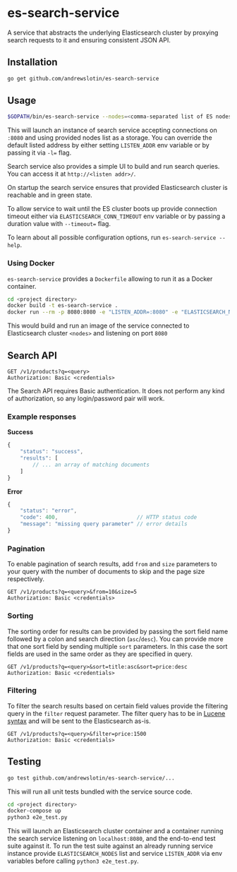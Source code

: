es-search-service
=================

A service that abstracts the underlying Elasticsearch cluster by proxying search requests to it and
ensuring consistent JSON API.

Installation
------------

```bash
go get github.com/andrewslotin/es-search-service
```

Usage
-----

```bash
$GOPATH/bin/es-search-service --nodes=<comma-separated list of ES nodes>
```

This will launch an instance of search service accepting connections on `:8080` and using provided
nodes list as a storage. You can override the default listed address by either setting `LISTEN_ADDR`
env variable or by passing it via `-l=` flag.

Search service also provides a simple UI to build and run search queries. You can access it at `http://<listen addr>/`.

On startup the search service ensures that provided Elasticsearch cluster is reachable and in green state.

To allow service to wait until the ES cluster boots up provide connection timeout either via
`ELASTICSEARCH_CONN_TIMEOUT` env variable or by passing a duration value with `--timeout=` flag.

To learn about all possible configuration options, run `es-search-service --help`.

### Using Docker

`es-search-service` provides a `Dockerfile` allowing to run it as a Docker container.

```bash
cd <project directory>
docker build -t es-search-service .
docker run --rm -p 8080:8080 -e "LISTEN_ADDR=:8080" -e "ELASTICSEARCH_NODES=<nodes>" es-search-service
```

This would build and run an image of the service connected to Elasticsearch cluster `<nodes>`
and listening on port `8080`

Search API
----------

```
GET /v1/products?q=<query>
Authorization: Basic <credentials>
```

The Search API requires Basic authentication. It does not perform any kind of authorization, so
any login/password pair will work.

### Example responses

**Success**
```javascript
{
    "status": "success",
    "results": [
        // ... an array of matching documents
    ]
}
```

**Error**
```javascript
{
    "status": "error",
    "code": 400,                         // HTTP status code
    "message": "missing query parameter" // error details
}
```

### Pagination

To enable pagination of search results, add `from` and `size` parameters to your query
with the number of documents to skip and the page size respectively.

```
GET /v1/products?q=<query>&from=10&size=5
Authorization: Basic <credentials>
```

### Sorting

The sorting order for results can be provided by passing the sort field name followed by a colon and
search direction (`asc`/`desc`). You can provide more that one sort field by sending multiple `sort`
parameters. In this case the sort fields are used in the same order as they are specified in query.

```
GET /v1/products?q=<query>&sort=title:asc&sort=price:desc
Authorization: Basic <credentials>
```

### Filtering

To filter the search results based on certain field values provide the filtering query in the `filter`
request parameter. The filter query has to be in [Lucene syntax](https://lucene.apache.org/core/2_9_4/queryparsersyntax.html)
and will be sent to the Elasticsearch as-is.

```
GET /v1/products?q=<query>&filter=price:1500
Authorization: Basic <credentials>
```

Testing
-------

```bash
go test github.com/andrewslotin/es-search-service/...
```

This will run all unit tests bundled with the service source code.

```bash
cd <project directory>
docker-compose up
python3 e2e_test.py
```

This will launch an Elasticsearch cluster container and a container running the search service
listening on `localhost:8080`, and the end-to-end test suite against it. To run the test suite
against an already running service instance provide `ELASTICSEARCH_NODES` list and service `LISTEN_ADDR`
via env variables before calling `python3 e2e_test.py`.
